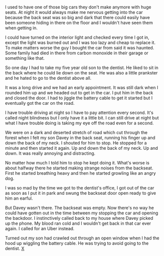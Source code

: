 I used to have one of those big cars they don't make anymore with huge seats. At night it would always make me nervous getting into the car because the back seat was so big and dark that there could easily have been someone hiding in there on the floor and I wouldn't have seen them when getting in.

I could have turned on the interior light and checked every time I got in, except the light was burned out and I was too lazy and cheap to replace it. To make matters worse the guy I bought the car from said it was haunted. Some family had died in there from carbon monoxide in their garage or something like that.

So one day I had to take my five year old son to the dentist. He liked to sit in the back where he could lie down on the seat. He was also a little prankster and he hated to go to the dentist above all.

It was a long drive and we had an early appointment. It was still dark when I rounded him up and we headed out to get in the car. I put him in the back and closed the door. I had to jiggle the battery cable to get it started but I eventually got the car on the road.

I have trouble driving at night so I have to pay attention every second. It's called night blindness but I only have it a little bit. I can still drive at night but what I have trouble doing is taking my eye off the road even for a second.

We were on a dark and deserted stretch of road which cut through the forest when I felt my son Davey in the back seat, running his finger up and down the back of my neck. I shouted for him to stop. He stopped for a minute and then started it again. Up and down the back of my neck. Up and down. It was really annoying and distracting.

No matter how much I told him to stop he kept doing it. What's worse is about halfway there he started making strange noises from the backseat. First he started breathing heavy and then he started growling like an angry dog.

I was so mad by the time we got to the dentist's office, I got out of the car as soon as I put it in park and swung the backseat door open ready to give him an earful.

But Davey wasn't there. The backseat was empty. Now there's no way he could have gotten out in the time between my stopping the car and opening the backdoor. I instinctively called back to my house where Davey picked up the phone. My blood ran cold and I wouldn't get back in that car ever again. I called for an Uber instead.

Turned out my son had crawled out through an open window when I had the hood up wiggling the battery cable. He was trying to avoid going to the dentist.  [X](https://www.reddit.com/r/DentonQuick/)